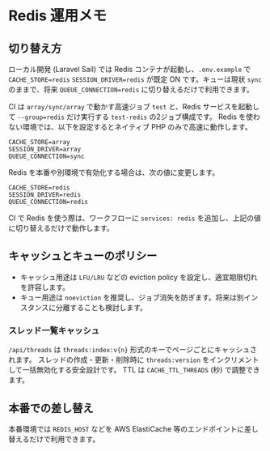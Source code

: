 # Redis 運用メモ

## 切り替え方

ローカル開発 (Laravel Sail) では Redis コンテナが起動し、`.env.example` で
`CACHE_STORE=redis` `SESSION_DRIVER=redis` が既定 ON です。キューは現状 `sync`
のままで、将来 `QUEUE_CONNECTION=redis` に切り替えるだけで利用できます。

CI は `array/sync/array` で動かす高速ジョブ `test` と、Redis サービスを起動して
`--group=redis` だけ実行する `test-redis` の2ジョブ構成です。
Redis を使わない環境では、以下を設定するとネイティブ PHP のみで高速に動作します。

```env
CACHE_STORE=array
SESSION_DRIVER=array
QUEUE_CONNECTION=sync
```

Redis を本番や別環境で有効化する場合は、次の値に変更します。

```env
CACHE_STORE=redis
SESSION_DRIVER=redis
QUEUE_CONNECTION=redis
```

CI で Redis を使う際は、ワークフローに `services: redis` を追加し、上記の値に切り替えるだけで動作します。

## キャッシュとキューのポリシー

- キャッシュ用途は `LFU/LRU` などの eviction policy を設定し、適宜期限切れを許容します。
- キュー用途は `noeviction` を推奨し、ジョブ消失を防ぎます。将来は別インスタンスに分離することも検討します。

### スレッド一覧キャッシュ

`/api/threads` は `threads:index:v{n}` 形式のキーでページごとにキャッシュされます。
スレッドの作成・更新・削除時に `threads:version` をインクリメントして一括無効化する安全設計です。
TTL は `CACHE_TTL_THREADS` (秒) で調整できます。

## 本番での差し替え

本番環境では `REDIS_HOST` などを AWS ElastiCache 等のエンドポイントに差し替えるだけで利用できます。

